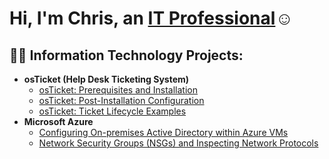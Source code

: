 <h1>Hi, I'm Chris, an <a href="https://linkedin.com/in/Josh">IT Professional</a>☺</h1>

<h2>👨‍💻 Information Technology Projects:</h2>

- <b>osTicket (Help Desk Ticketing System)</b>
  - [osTicket: Prerequisites and Installation](https://github.com/kriysys/osticket-prereqs)
  - [osTicket: Post-Installation Configuration](https://github.com/kriysys/post-install-config)
  - [osTicket: Ticket Lifecycle Examples](https://github.com/kriysys/ticket-lifecycle)
- <b>Microsoft Azure</b>
  - [Configuring On-premises Active Directory within Azure VMs](https://github.com/kriysys/configure-ad)
  - [Network Security Groups (NSGs) and Inspecting Network Protocols](https://github.com/kriysys/azure-network-protocols)
